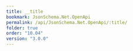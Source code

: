 ```yaml
---
title: __title
bookmark: JsonSchema.Net.OpenApi
permalink: /api/JsonSchema.Net.OpenApi/:title/
folder: true
order: "10.04"
version: "3.0.0"
---
```

